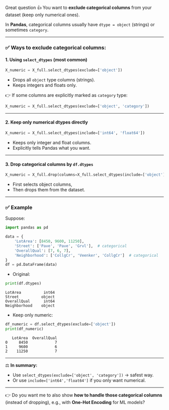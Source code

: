Great question 👍 You want to **exclude categorical columns** from your dataset (keep only numerical ones).

In **Pandas**, categorical columns usually have `dtype = object` (strings) or sometimes `category`.

---

### ✅ Ways to exclude categorical columns:

#### 1. Using `select_dtypes` (most common)

```python
X_numeric = X_full.select_dtypes(exclude=['object'])
```

* Drops all `object` type columns (strings).
* Keeps integers and floats only.

👉 If some columns are explicitly marked as `category` type:

```python
X_numeric = X_full.select_dtypes(exclude=['object', 'category'])
```

---

#### 2. Keep only numerical dtypes directly

```python
X_numeric = X_full.select_dtypes(include=['int64', 'float64'])
```

* Keeps only integer and float columns.
* Explicitly tells Pandas what you want.

---

#### 3. Drop categorical columns by `df.dtypes`

```python
X_numeric = X_full.drop(columns=X_full.select_dtypes(include=['object']).columns)
```

* First selects object columns,
* Then drops them from the dataset.

---

### ✅ Example

Suppose:

```python
import pandas as pd

data = {
    'LotArea': [8450, 9600, 11250],
    'Street': ['Pave', 'Pave', 'Grvl'],  # categorical
    'OverallQual': [7, 6, 7],
    'Neighborhood': ['CollgCr', 'Veenker', 'CollgCr']  # categorical
}
df = pd.DataFrame(data)
```

* Original:

```python
print(df.dtypes)
```

```
LotArea          int64
Street          object
OverallQual      int64
Neighborhood    object
```

* Keep only numeric:

```python
df_numeric = df.select_dtypes(exclude=['object'])
print(df_numeric)
```

```
   LotArea  OverallQual
0     8450            7
1     9600            6
2    11250            7
```

---

⚖️ **In summary:**

* Use `select_dtypes(exclude=['object', 'category'])` → safest way.
* Or use `include=['int64','float64']` if you only want numerical.

---

👉 Do you want me to also show **how to handle those categorical columns** (instead of dropping), e.g., with **One-Hot Encoding** for ML models?
